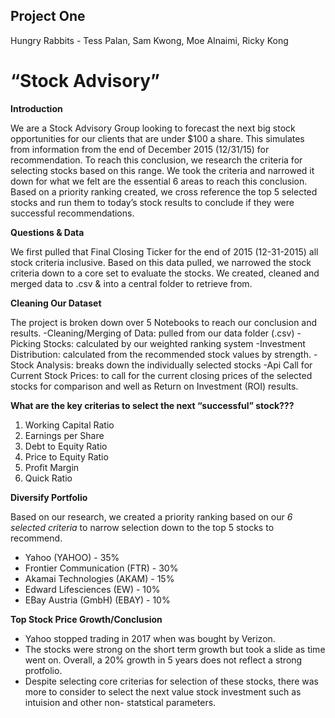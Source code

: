 ## Project One 
Hungry Rabbits - Tess Palan, Sam Kwong, Moe Alnaimi, Ricky Kong



# “Stock Advisory”


**Introduction**

We are a Stock Advisory Group looking to forecast the next big stock opportunities for our clients that are under $100 a share. This simulates from information from the end of December 2015 (12/31/15)  for recommendation. To reach this conclusion, we research the criteria for selecting stocks based on this range. We took the criteria and narrowed it down for what we felt are the essential 6 areas to reach this conclusion. Based on a priority ranking created, we cross reference the top 5  selected stocks  and run them to today’s stock results to conclude if they were successful recommendations.

**Questions & Data**

We first pulled that Final Closing Ticker for the end of 2015 (12-31-2015) all stock criteria inclusive. Based on this data pulled, we narrowed the stock criteria down to a core set to evaluate the stocks. We created, cleaned and merged data to .csv & into a central folder to retrieve from. 

**Cleaning Our Dataset**

The project is broken down over 5 Notebooks to reach our conclusion and results.
	-Cleaning/Merging of Data: pulled from our data folder (.csv)
	-Picking Stocks: calculated by our weighted ranking system
	-Investment Distribution: calculated from the recommended stock     values by strength.	
	-Stock Analysis: breaks down the individually selected stocks 
	-Api Call for Current Stock Prices: to call for the current closing prices of the selected stocks for comparison and well as Return on Investment (ROI) results. 


**What are the key criterias to select the next “successful” stock???**

1. Working Capital Ratio 
2. Earnings per Share
3. Debt to Equity Ratio 
4. Price to Equity Ratio
5. Profit Margin
6. Quick Ratio

**Diversify Portfolio**

Based on our research, we created a priority ranking based on our _6 selected criteria_ to narrow selection down to the top 5 stocks to recommend.
* Yahoo (YAHOO) - 35%
* Frontier Communication (FTR) - 30%
* Akamai Technologies (AKAM) - 15%
* Edward Lifesciences (EW) - 10%
* EBay Austria (GmbH) (EBAY) - 10%


**Top Stock Price Growth/Conclusion**

- Yahoo stopped trading in 2017 when was bought by Verizon.
- The stocks were strong on the short term growth but took a slide as time went on. Overall, a 20% growth in 5 years does not reflect a strong protfolio. 
- Despite selecting core criterias for selection of these stocks, there was more to consider to select the next value stock investment such as intuision and other non- statstical parameters. 

